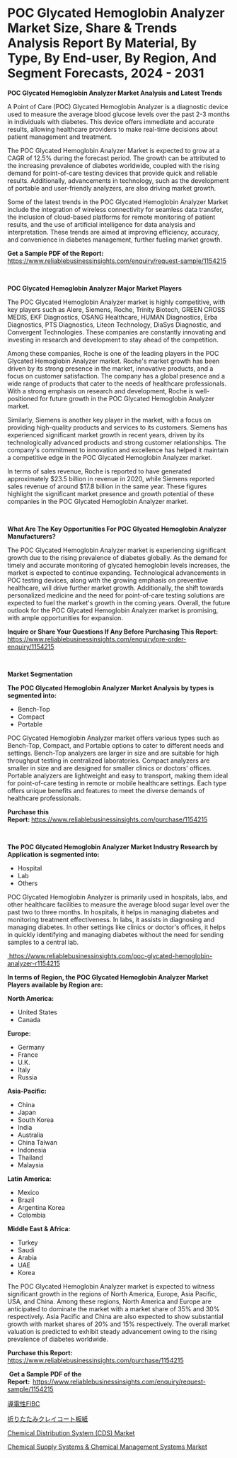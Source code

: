 <p><h1>POC Glycated Hemoglobin Analyzer Market Size, Share & Trends Analysis Report By Material, By Type, By End-user, By Region, And Segment Forecasts, 2024 - 2031</h1></p><p><strong>POC Glycated Hemoglobin Analyzer Market Analysis and Latest Trends</strong></p>
<p><p>A Point of Care (POC) Glycated Hemoglobin Analyzer is a diagnostic device used to measure the average blood glucose levels over the past 2-3 months in individuals with diabetes. This device offers immediate and accurate results, allowing healthcare providers to make real-time decisions about patient management and treatment.</p><p>The POC Glycated Hemoglobin Analyzer Market is expected to grow at a CAGR of 12.5% during the forecast period. The growth can be attributed to the increasing prevalence of diabetes worldwide, coupled with the rising demand for point-of-care testing devices that provide quick and reliable results. Additionally, advancements in technology, such as the development of portable and user-friendly analyzers, are also driving market growth.</p><p>Some of the latest trends in the POC Glycated Hemoglobin Analyzer Market include the integration of wireless connectivity for seamless data transfer, the inclusion of cloud-based platforms for remote monitoring of patient results, and the use of artificial intelligence for data analysis and interpretation. These trends are aimed at improving efficiency, accuracy, and convenience in diabetes management, further fueling market growth.</p></p>
<p><strong>Get a Sample PDF of the Report:&nbsp;</strong> <a href="https://www.reliablebusinessinsights.com/enquiry/request-sample/1154215">https://www.reliablebusinessinsights.com/enquiry/request-sample/1154215</a></p>
<p>&nbsp;</p>
<p><strong>POC Glycated Hemoglobin Analyzer Major Market Players</strong></p>
<p><p>The POC Glycated Hemoglobin Analyzer market is highly competitive, with key players such as Alere, Siemens, Roche, Trinity Biotech, GREEN CROSS MEDIS, EKF Diagnostics, OSANG Healthcare, HUMAN Diagnostics, Erba Diagnostics, PTS Diagnostics, Liteon Technology, DiaSys Diagnostic, and Convergent Technologies. These companies are constantly innovating and investing in research and development to stay ahead of the competition.</p><p>Among these companies, Roche is one of the leading players in the POC Glycated Hemoglobin Analyzer market. Roche's market growth has been driven by its strong presence in the market, innovative products, and a focus on customer satisfaction. The company has a global presence and a wide range of products that cater to the needs of healthcare professionals. With a strong emphasis on research and development, Roche is well-positioned for future growth in the POC Glycated Hemoglobin Analyzer market.</p><p>Similarly, Siemens is another key player in the market, with a focus on providing high-quality products and services to its customers. Siemens has experienced significant market growth in recent years, driven by its technologically advanced products and strong customer relationships. The company's commitment to innovation and excellence has helped it maintain a competitive edge in the POC Glycated Hemoglobin Analyzer market.</p><p>In terms of sales revenue, Roche is reported to have generated approximately $23.5 billion in revenue in 2020, while Siemens reported sales revenue of around $17.8 billion in the same year. These figures highlight the significant market presence and growth potential of these companies in the POC Glycated Hemoglobin Analyzer market.</p></p>
<p>&nbsp;</p>
<p><strong>What Are The Key Opportunities For POC Glycated Hemoglobin Analyzer Manufacturers?</strong></p>
<p><p>The POC Glycated Hemoglobin Analyzer market is experiencing significant growth due to the rising prevalence of diabetes globally. As the demand for timely and accurate monitoring of glycated hemoglobin levels increases, the market is expected to continue expanding. Technological advancements in POC testing devices, along with the growing emphasis on preventive healthcare, will drive further market growth. Additionally, the shift towards personalized medicine and the need for point-of-care testing solutions are expected to fuel the market's growth in the coming years. Overall, the future outlook for the POC Glycated Hemoglobin Analyzer market is promising, with ample opportunities for expansion.</p></p>
<p><strong>Inquire or Share Your Questions If Any Before Purchasing This Report:</strong> <a href="https://www.reliablebusinessinsights.com/enquiry/pre-order-enquiry/1154215">https://www.reliablebusinessinsights.com/enquiry/pre-order-enquiry/1154215</a></p>
<p>&nbsp;</p>
<p><strong>Market Segmentation</strong></p>
<p><strong>The POC Glycated Hemoglobin Analyzer Market Analysis by types is segmented into:</strong></p>
<p><ul><li>Bench-Top</li><li>Compact</li><li>Portable</li></ul></p>
<p><p>POC Glycated Hemoglobin Analyzer market offers various types such as Bench-Top, Compact, and Portable options to cater to different needs and settings. Bench-Top analyzers are larger in size and are suitable for high throughput testing in centralized laboratories. Compact analyzers are smaller in size and are designed for smaller clinics or doctors' offices. Portable analyzers are lightweight and easy to transport, making them ideal for point-of-care testing in remote or mobile healthcare settings. Each type offers unique benefits and features to meet the diverse demands of healthcare professionals.</p></p>
<p><strong>Purchase this Report:&nbsp;</strong><a href="https://www.reliablebusinessinsights.com/purchase/1154215">https://www.reliablebusinessinsights.com/purchase/1154215</a></p>
<p>&nbsp;</p>
<p><strong>The POC Glycated Hemoglobin Analyzer Market Industry Research by Application is segmented into:</strong></p>
<p><ul><li>Hospital</li><li>Lab</li><li>Others</li></ul></p>
<p><p>POC Glycated Hemoglobin Analyzer is primarily used in hospitals, labs, and other healthcare facilities to measure the average blood sugar level over the past two to three months. In hospitals, it helps in managing diabetes and monitoring treatment effectiveness. In labs, it assists in diagnosing and managing diabetes. In other settings like clinics or doctor's offices, it helps in quickly identifying and managing diabetes without the need for sending samples to a central lab.</p></p>
<p><a href="https://www.reliablebusinessinsights.com/poc-glycated-hemoglobin-analyzer-r1154215">&nbsp;https://www.reliablebusinessinsights.com/poc-glycated-hemoglobin-analyzer-r1154215</a></p>
<p><strong>In terms of Region, the POC Glycated Hemoglobin Analyzer Market Players available by Region are:</strong></p>
<p>
    <p> <strong> North America: </strong>
        <ul>
            <li>United States</li>
            <li>Canada</li>
        </ul>
        </p> 
    <p> <strong> Europe: </strong>
        <ul>
            <li>Germany</li>
            <li>France</li>
            <li>U.K.</li>
            <li>Italy</li>
            <li>Russia</li>
        </ul>
        </p> 
    <p> <strong> Asia-Pacific: </strong>
        <ul>
            <li>China</li>
            <li>Japan</li>
            <li>South Korea</li>
            <li>India</li>
            <li>Australia</li>
            <li>China Taiwan</li>
            <li>Indonesia</li>
            <li>Thailand</li>
            <li>Malaysia</li>
        </ul>
        </p> 
    <p> <strong> Latin America: </strong>
        <ul>
            <li>Mexico</li>
            <li>Brazil</li>
            <li>Argentina Korea</li>
            <li>Colombia</li>
        </ul>
        </p> 
    <p> <strong> Middle East & Africa: </strong>
        <ul>
            <li>Turkey</li>
            <li>Saudi</li>
            <li>Arabia</li>
            <li>UAE</li>
            <li>Korea</li>
        </ul>
    </p>
    </p>
<p><p>The POC Glycated Hemoglobin Analyzer market is expected to witness significant growth in the regions of North America, Europe, Asia Pacific, USA, and China. Among these regions, North America and Europe are anticipated to dominate the market with a market share of 35% and 30% respectively. Asia Pacific and China are also expected to show substantial growth with market shares of 20% and 15% respectively. The overall market valuation is predicted to exhibit steady advancement owing to the rising prevalence of diabetes worldwide.</p></p>
<p><strong>Purchase this Report: </strong><a href="https://www.reliablebusinessinsights.com/purchase/1154215">https://www.reliablebusinessinsights.com/purchase/1154215</a></p>
<p>&nbsp;<strong>Get a Sample PDF of the Report:&nbsp;&nbsp;</strong><a href="https://www.reliablebusinessinsights.com/enquiry/request-sample/1154215">https://www.reliablebusinessinsights.com/enquiry/request-sample/1154215</a></p>
<p><strong></strong></p>
<p><p><a href="https://github.com/leigh4852023/Market-Research-Report-List-1/blob/main/2878044170656.md">導電性FIBC</a></p><p><a href="https://github.com/alyle7648/Market-Research-Report-List-2/blob/main/3304009170655.md">折りたたみクレイコート板紙</a></p><p><a href="https://github.com/bmorecock/Market-Research-Report-List-4/blob/main/chemical-distribution-system-cds-market.md">Chemical Distribution System (CDS) Market</a></p><p><a href="https://github.com/jsmusil/Market-Research-Report-List-4/blob/main/chemical-supply-systems-chemical-management-systems-market.md">Chemical Supply Systems & Chemical Management Systems Market</a></p></p>